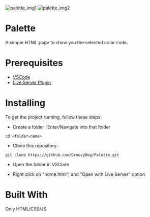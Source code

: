 ![palette_img1](https://user-images.githubusercontent.com/28296264/88489378-4cc9d480-cf6a-11ea-9e06-7e194f321b99.png) ![palette_img2](https://user-images.githubusercontent.com/28296264/88489387-55baa600-cf6a-11ea-90b5-f9044d2cc677.png)



# Palette
A simple HTML page to show you the selected color code.

# Prerequisites
- [VSCode](https://code.visualstudio.com/download)
- [Live Server Plugin](https://marketplace.visualstudio.com/items?itemName=ritwickdey.LiveServer)

# Installing
To get the project running, follow these steps:

- Create a folder
-Enter/Navigate into that folder
```
cd <folder-name>
```

- Clone this repository:
```
git clone https://github.com/GroovyDog/Palette.git

``` 

- Open the folder in VSCode

- Right click on "home.html", and "Open with Live Server" option

# Built With
Only HTML/CSS/JS



